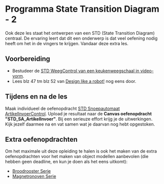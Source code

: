 # Programma State Transition Diagram - 2

Ook deze les staat het ontwerpen van een STD (State Transition Diagram) centraal. De ervaring leert dat dit een onderwerp is dat veel oefening nodig heeft om het in de vingers te krijgen. Vandaar deze extra les.

## Voorbereiding
- Bestudeer de [STD WeegControl van een keukenweegschaal in video-vorm](https://youtu.be/-tO_YZk9oGw).
- Lees blz 47 tm blz 52 van [Design like a robot!](../../onderwijsmateriaal/readers/Design%20Like%20a%20Robot!.pdf) nog eens door.


## Tijdens en na de les
Maak individueel de oefenopdracht [STD Snoepautomaat ArtikelInvoerControl](../../onderwijsmateriaal/opdrachten/oefenopdrachten/std-snoepautomaat-artikelInvoerControl/std-snoepautomaat-artikelInvoerControl.md). Upload je resultaat naar de **Canvas oefenopdracht "STD_SA_ArtikelInvoer"**. Bij een serieuze effort krijg je de uitwerkingen. Kijk jezelf daarmee na en vat samen wat je daarvan nog hebt opgestoken.

## Extra oefenopdrachten
Om het maximale uit deze opleiding te halen is ook het maken van de extra oefenopdrachten voor het maken van object modellen aanbevolen (die hebben geen deadline, en kun je doen als het eens uitkomt):
- [Broodrooster Serie](../../onderwijsmateriaal/opdrachten/oefenopdrachten/broodrooster-serie/broodrooster-serie.md)
- [Magnetronoven Serie](../../onderwijsmateriaal/opdrachten/oefenopdrachten/magnetronoven-serie/magnetronoven-serie.md)
